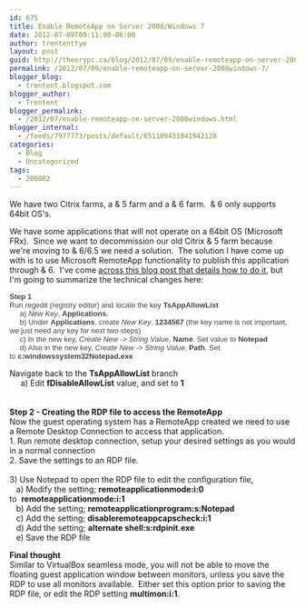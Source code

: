```yaml
---
id: 675
title: Enable RemoteApp on Server 2008/Windows 7
date: 2012-07-09T09:11:00-06:00
author: trententtye
layout: post
guid: http://theorypc.ca/blog/2012/07/09/enable-remoteapp-on-server-2008windows-7/
permalink: /2012/07/09/enable-remoteapp-on-server-2008windows-7/
blogger_blog:
  - trentent.blogspot.com
blogger_author:
  - Trentent
blogger_permalink:
  - /2012/07/enable-remoteapp-on-server-2008windows.html
blogger_internal:
  - /feeds/7977773/posts/default/651109431041942128
categories:
  - Blog
  - Uncategorized
tags:
  - 2008R2
---
```

<div>
  We have two Citrix farms, a & 5 farm and a & 6 farm. &nbsp;& 6 only supports 64bit OS's.
</div>

<div>
</div>

We have some applications that will not operate on a 64bit OS (Microsoft FRx). &nbsp;Since we want to decommission our old Citrix & 5 farm because we're moving to & 6/6.5 we need a solution. &nbsp;The solution I have come up with is to use Microsoft RemoteApp functionality to publish this application through & 6. &nbsp;I've come [across this blog post that details how to do it](http://geekswithblogs.net/twickers/archive/2009/12/18/137048.aspx), but I'm going to summarize the technical changes here:

<div>
</div>

<div>
  <strong style="color: #444444; font-family: Arial, Verdana, Tahoma; font-size: small;">Step 1</strong>
</div>

<div>
  <div style="color: #444444; font-family: Arial, Verdana, Tahoma; font-size: small;">
    Run regedit (registry editor) and locate the key&nbsp;<strong>TsAppAllowList</strong>
  </div>
  
  <div style="color: #444444; font-family: Arial, Verdana, Tahoma; font-size: small;">
    &nbsp;&nbsp;&nbsp;&nbsp; a)&nbsp;<em>New Key</em>,&nbsp;<strong>Applications</strong>.<br />&nbsp;&nbsp;&nbsp;&nbsp; b) Under&nbsp;<strong>Applications</strong>, create&nbsp;<em>New Key</em>,&nbsp;<strong>1234567</strong>&nbsp;(the key name is not important, we just need&nbsp;<em>any</em>&nbsp;key for next two steps)<br />&nbsp;&nbsp;&nbsp;&nbsp; c) In the new key,&nbsp;<em>Create New -> String Value</em>,&nbsp;<strong>Name</strong>. Set value to&nbsp;<strong>Notepad</strong><br />&nbsp;&nbsp;&nbsp;&nbsp; d) Also in the new key,&nbsp;<em>Create New -> String Value</em>,&nbsp;<strong>Path</strong>. Set to&nbsp;<strong>c:windowssystem32Notepad.exe</strong>
  </div>
  
  <div style="color: #444444; font-family: Arial, Verdana, Tahoma; font-size: small;">
  </div>
  
  <p>
    Navigate back to the&nbsp;<strong>TsAppAllowList</strong><strong>&nbsp;</strong>branch<br />&nbsp;&nbsp;&nbsp;&nbsp; a) Edit&nbsp;<strong>fDisableAllowList</strong>&nbsp;value, and set to&nbsp;<strong>1</strong><br /><strong><br /></strong><br /><strong>Step 2 - Creating the RDP file to access the RemoteApp</strong><br />Now the guest operating system has a RemoteApp created we need to use a Remote Desktop Connection to access that application.<br />1. Run remote desktop connection, setup your desired settings as you would in a normal connection<br />2. Save the settings to an RDP file.<br />&nbsp;<br />3) Use Notepad to open the RDP&nbsp;file to edit the configuration file,<br />&nbsp;&nbsp; a) Modify the setting;&nbsp;<strong>remoteapplicationmode:i:0</strong>&nbsp; to&nbsp;&nbsp;<strong>remoteapplicationmode:i:1</strong><br />&nbsp;&nbsp; b) Add the setting;&nbsp;<strong>remoteapplicationprogram:s:Notepad</strong><br />&nbsp;&nbsp; c) Add the setting;&nbsp;<strong>disableremoteappcapscheck:i:1</strong><br />&nbsp;&nbsp; d) Add the setting;&nbsp;<strong>alternate shell:s:rdpinit.exe</strong><br />&nbsp;&nbsp; e) Save the RDP file
  </p>
  
  <p>
    <strong>Final thought</strong><br />Similar to VirtualBox seamless mode, you will not be able to move the floating guest application window between monitors, unless you save the RDP to use all monitors available.&nbsp; Either set this option prior to saving the RDP file, or edit the RDP setting&nbsp;<strong>multimon:i:1</strong>.
  </p>
</div>

<!-- AddThis Advanced Settings generic via filter on the_content -->

<!-- AddThis Share Buttons generic via filter on the_content -->